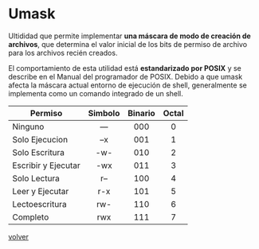 # Umask

Ultididad que permite implementar __una máscara de modo de creación de archivos__, que determina el valor inicial de los bits de permiso de archivo para los archivos recién creados. 

El comportamiento de esta utilidad está __estandarizado por POSIX__ y se describe en el Manual del programador de POSIX. Debido a que umask afecta la máscara actual entorno de ejecución de shell, generalmente se implementa como un comando integrado de un shell.

| Permiso | Simbolo | Binario | Octal |
|--|:--:|:--:|:--:|
| Ninguno | — | 000 | 0 |
| Solo Ejecucion | –x | 001 | 1 |
| Solo Escritura | -w-| 010| 2 | 
| Escribir y Ejecutar | -wx| 011| 3 | 
| Solo Lectura | r–| 100| 4 |
| Leer y Ejecutar | r-x| 101| 5 |
| Lectoescritura | rw-| 110| 6 | 
| Completo | rwx| 111| 7 |

[volver](../readme.md)